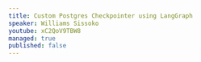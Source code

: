 ```yaml
---
title: Custom Postgres Checkpointer using LangGraph
speaker: Williams Sissoko
youtube: xC2QoV9TBW8
managed: true
published: false
---
```

